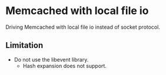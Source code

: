 # Memcached with local file io

Driving Memcached with local file io instead of socket protocol.

## Limitation

* Do not use the libevent library.
	* Hash expansion does not support.



